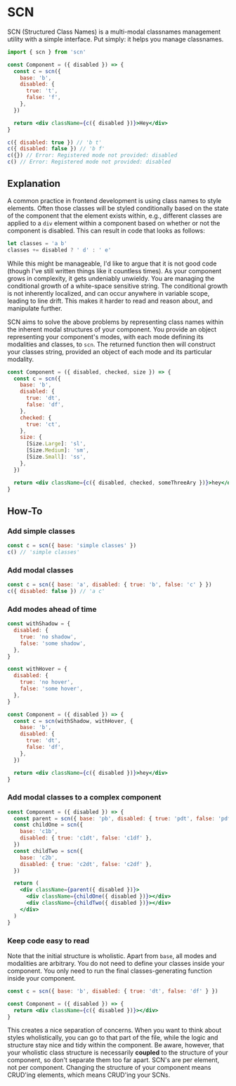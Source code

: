 # SCN

SCN (Structured Class Names) is a multi-modal classnames management utility with a simple interface. Put simply: it helps you manage classnames.

```jsx
import { scn } from 'scn'

const Component = ({ disabled }) => {
  const c = scn({
    base: 'b',
    disabled: {
      true: 't',
      false: 'f',
    },
  })

  return <div className={c({ disabled })}>Hey</div>
}

c({ disabled: true }) // 'b t'
c({ disabled: false }) // 'b f'
c({}) // Error: Registered mode not provided: disabled
c() // Error: Registered mode not provided: disabled
```

## Explanation

A common practice in frontend development is using class names to style elements. Often those classes will be styled conditionally based on the state of the component that the element exists within, e.g., different classes are applied to a `div` element within a component based on whether or not the component is disabled. This can result in code that looks as follows:

```js
let classes = 'a b'
classes += disabled ? ' d' : ' e'
```

While this might be manageable, I'd like to argue that it is not good code (though I've still written things like it countless times). As your component grows in complexity, it gets undeniably unwieldy. You are managing the conditional growth of a white-space sensitive string. The conditional growth is not inherently localized, and can occur anywhere in variable scope, leading to line drift. This makes it harder to read and reason about, and manipulate further.

SCN aims to solve the above problems by representing class names within the inherent modal structures of your component. You provide an object representing your component's modes, with each mode defining its modalities and classes, to `scn`. The returned function then will construct your classes string, provided an object of each mode and its particular modality.

```jsx
const Component = ({ disabled, checked, size }) => {
  const c = scn({
    base: 'b',
    disabled: {
      true: 'dt',
      false: 'df',
    },
    checked: {
      true: 'ct',
    },
    size: {
      [Size.Large]: 'sl',
      [Size.Medium]: 'sm',
      [Size.Small]: 'ss',
    },
  })

  return <div className={c({ disabled, checked, someThreeAry })}>hey</div>
}
```

## How-To

### Add simple classes

```jsx
const c = scn({ base: 'simple classes' })
c() // 'simple classes'
```

### Add modal classes

```jsx
const c = scn({ base: 'a', disabled: { true: 'b', false: 'c' } })
c({ disabled: false }) // 'a c'
```

### Add modes ahead of time

```jsx
const withShadow = {
  disabled: {
    true: 'no shadow',
    false: 'some shadow',
  },
}

const withHover = {
  disabled: {
    true: 'no hover',
    false: 'some hover',
  },
}

const Component = ({ disabled }) => {
  const c = scn(withShadow, withHover, {
    base: 'b',
    disabled: {
      true: 'dt',
      false: 'df',
    },
  })

  return <div className={c({ disabled })}>hey</div>
}
```

### Add modal classes to a complex component

```jsx
const Component = ({ disabled }) => {
  const parent = scn({ base: 'pb', disabled: { true: 'pdt', false: 'pdf' } })
  const childOne = scn({
    base: 'c1b',
    disabled: { true: 'c1dt', false: 'c1df' },
  })
  const childTwo = scn({
    base: 'c2b',
    disabled: { true: 'c2dt', false: 'c2df' },
  })

  return (
    <div className={parent({ disabled })}>
      <div className={childOne({ disabled })}></div>
      <div className={childTwo({ disabled })}></div>
    </div>
  )
}
```

### Keep code easy to read

Note that the initial structure is wholistic. Apart from `base`, all modes and modalities are arbitrary. You do not need to define your classes inside your component. You only need to run the final classes-generating function inside your component.

```jsx
const c = scn({ base: 'b', disabled: { true: 'dt', false: 'df' } })

const Component = ({ disabled }) => {
  return <div className={c({ disabled })}></div>
}
```

This creates a nice separation of concerns. When you want to think about styles wholistically, you can go to that part of the file, while the logic and structure stay nice and tidy within the component. Be aware, however, that your wholistic class structure is necessarily **coupled** to the structure of your component, so don't separate them too far apart. SCN's are per element, not per component. Changing the structure of your component means CRUD'ing elements, which means CRUD'ing your SCNs.
